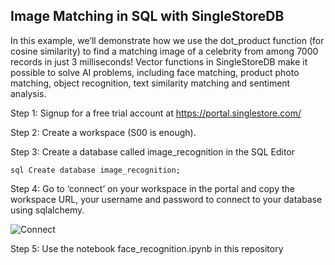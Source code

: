 ## **Image Matching in SQL with SingleStoreDB**

In this example, we’ll demonstrate how we use the dot_product function (for cosine similarity) to find a matching image of a celebrity from among 7000 records in just 3 milliseconds! Vector functions in SingleStoreDB make it possible to solve AI problems, including face matching, product photo matching, object recognition, text similarity matching and sentiment analysis.


Step 1: Signup for a free trial account at https://portal.singlestore.com/ 

Step 2: Create a workspace (S00 is enough). 

Step 3: Create a database called image_recognition in the SQL Editor

```sql Create database image_recognition; ```

Step 4: Go to ‘connect’ on your workspace in the portal and copy the workspace URL, your username and password to connect to your database using sqlalchemy. 

![Connect](https://user-images.githubusercontent.com/8846480/219804159-9a970958-6beb-4b96-9497-20418dbe6801.png)

Step 5: Use the notebook face_recognition.ipynb in this repository
